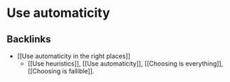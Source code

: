# Use automaticity

## Backlinks
* [[Use automaticity in the right places]]
	* [[Use heuristics]], [[Use automaticity]], [[Choosing is everything]], [[Choosing is fallible]].

<!-- {BearID:A543C213-5FA6-4CE8-9B17-2C55C66C32F2-58207-00003E9CEEA55E90} -->
